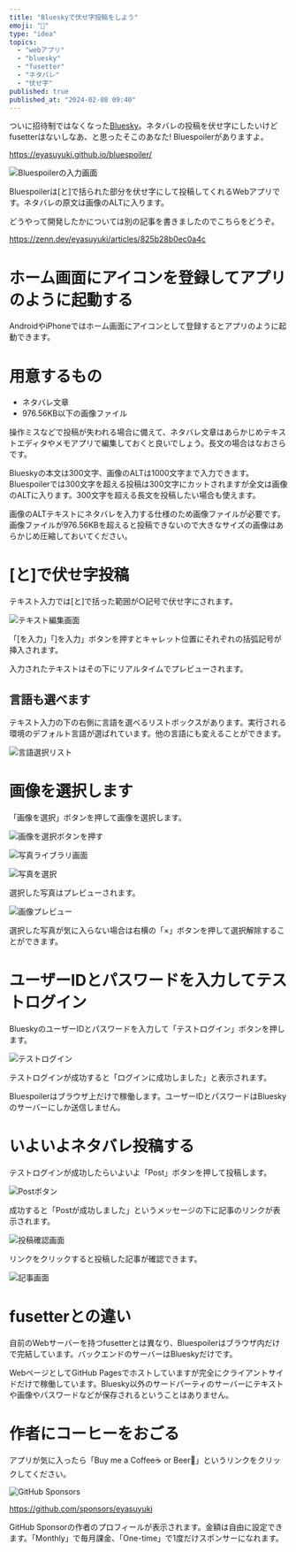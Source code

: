 ```yaml
---
title: "Blueskyで伏せ字投稿をしよう"
emoji: "🦋"
type: "idea"
topics:
  - "webアプリ"
  - "bluesky"
  - "fusetter"
  - "ネタバレ"
  - "伏せ字"
published: true
published_at: "2024-02-08 09:40"
---
```


ついに招待制ではなくなった[Bluesky](https://bsky.app)。ネタバレの投稿を伏せ字にしたいけどfusetterはないしなあ、と思ったそこのあなた! Bluespoilerがありますよ。

https://eyasuyuki.github.io/bluespoiler/

![Bluespoilerの入力画面](https://storage.googleapis.com/zenn-user-upload/4b084d400649-20240208.png)


Bluespoilerは[と]で括られた部分を伏せ字にして投稿してくれるWebアプリです。ネタバレの原文は画像のALTに入ります。

どうやって開発したかについては別の記事を書きましたのでこちらをどうぞ。

https://zenn.dev/eyasuyuki/articles/825b28b0ec0a4c

# ホーム画面にアイコンを登録してアプリのように起動する

AndroidやiPhoneではホーム画面にアイコンとして登録するとアプリのように起動できます。

# 用意するもの

- ネタバレ文章
- 976.56KB以下の画像ファイル

操作ミスなどで投稿が失われる場合に備えて、ネタバレ文章はあらかじめテキストエディタやメモアプリで編集しておくと良いでしょう。長文の場合はなおさらです。

Blueskyの本文は300文字、画像のALTは1000文字まで入力できます。Bluespoilerでは300文字を超える投稿は300文字にカットされますが全文は画像のALTに入ります。300文字を超える長文を投稿したい場合も使えます。

画像のALTテキストにネタバレを入力する仕様のため画像ファイルが必要です。画像ファイルが976.56KBを超えると投稿できないので大きなサイズの画像はあらかじめ圧縮しておいてください。

# [と]で伏せ字投稿

テキスト入力では[と]で括った範囲が○記号で伏せ字にされます。

![テキスト編集画面](https://storage.googleapis.com/zenn-user-upload/a12e79f5f4df-20240208.jpg)

「[を入力」「]を入力」ボタンを押すとキャレット位置にそれぞれの括弧記号が挿入されます。

入力されたテキストはその下にリアルタイムでプレビューされます。

## 言語も選べます

テキスト入力の下の右側に言語を選べるリストボックスがあります。実行される環境のデフォルト言語が選ばれています。他の言語にも変えることができます。

![言語選択リスト](https://storage.googleapis.com/zenn-user-upload/eab340c7ea36-20240208.png)

# 画像を選択します

「画像を選択」ボタンを押して画像を選択します。

![画像を選択ボタンを押す](https://storage.googleapis.com/zenn-user-upload/70935d1e347a-20240208.jpg)

![写真ライブラリ画面](https://storage.googleapis.com/zenn-user-upload/4f02f33200d0-20240208.png)

![写真を選択](https://storage.googleapis.com/zenn-user-upload/b27bc01fe50f-20240208.png)

選択した写真はプレビューされます。

![画像プレビュー](https://storage.googleapis.com/zenn-user-upload/231fa6cc00e3-20240208.png)

選択した写真が気に入らない場合は右横の「×」ボタンを押して選択解除することができます。

# ユーザーIDとパスワードを入力してテストログイン

BlueskyのユーザーIDとパスワードを入力して「テストログイン」ボタンを押します。

![テストログイン](https://storage.googleapis.com/zenn-user-upload/a592cbfec48c-20240208.jpg)

テストログインが成功すると「ログインに成功しました」と表示されます。

Bluespoilerはブラウザ上だけで稼働します。ユーザーIDとパスワードはBlueskyのサーバーにしか送信しません。

# いよいよネタバレ投稿する

テストログインが成功したらいよいよ「Post」ボタンを押して投稿します。

![Postボタン](https://storage.googleapis.com/zenn-user-upload/abeed27083e1-20240208.jpg)

成功すると「Postが成功しました」というメッセージの下に記事のリンクが表示されます。

![投稿確認画面](https://storage.googleapis.com/zenn-user-upload/b524a96a6ed8-20240208.png)


リンクをクリックすると投稿した記事が確認できます。

![記事画面](https://storage.googleapis.com/zenn-user-upload/b7b91a80ee89-20240208.png)

# fusetterとの違い

自前のWebサーバーを持つfusetterとは異なり、Bluespoilerはブラウザ内だけで完結しています。バックエンドのサーバーはBlueskyだけです。

WebページとしてGitHub Pagesでホストしていますが完全にクライアントサイドだけで稼働しています。Bluesky以外のサードパーティのサーバーにテキストや画像やパスワードなどが保存されるということはありません。

# 作者にコーヒーをおごる

アプリが気に入ったら「Buy me a Coffee☕️ or Beer🍻」というリンクをクリックしてください。

![GitHub Sponsors](https://storage.googleapis.com/zenn-user-upload/5d708642d810-20240208.jpg)


https://github.com/sponsors/eyasuyuki

GitHub Sponsorの作者のプロフィールが表示されます。金額は自由に設定できます。「Monthly」で毎月課金、「One-time」で1度だけスポンサーになれます。

